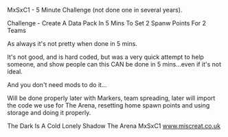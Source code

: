MxSxC1 - 5 Minute Challenge (not done one in several years).

Challenge - Create A Data Pack In 5 Mins To Set 2 Spanw Points For 2 Teams

As always it's not pretty when done in 5 mins.

It's not good, and is hard coded, but was a very quick attempt to help someone, and show people can this CAN be done in 5 mins...even if it's not ideal.

And you don't need mods to do it...

Will be done properly later with Markers, team spreading, later will import the code we use for The Arena, resetting home spawn points and using storage and doing it properly.

The Dark Is A Cold Lonely Shadow
The Arena
MxSxC1
www.miscreat.co.uk


